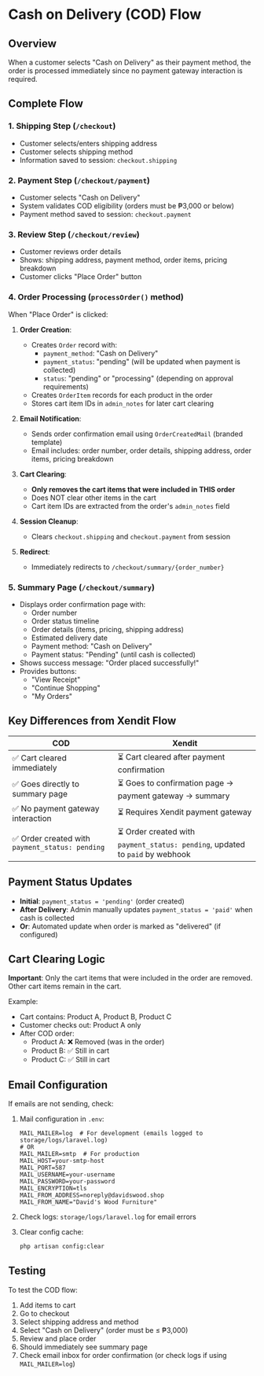 # Cash on Delivery (COD) Flow

## Overview
When a customer selects "Cash on Delivery" as their payment method, the order is processed immediately since no payment gateway interaction is required.

## Complete Flow

### 1. **Shipping Step** (`/checkout`)
- Customer selects/enters shipping address
- Customer selects shipping method
- Information saved to session: `checkout.shipping`

### 2. **Payment Step** (`/checkout/payment`)
- Customer selects "Cash on Delivery"
- System validates COD eligibility (orders must be ₱3,000 or below)
- Payment method saved to session: `checkout.payment`

### 3. **Review Step** (`/checkout/review`)
- Customer reviews order details
- Shows: shipping address, payment method, order items, pricing breakdown
- Customer clicks "Place Order" button

### 4. **Order Processing** (`processOrder()` method)
When "Place Order" is clicked:

1. **Order Creation**:
   - Creates `Order` record with:
     - `payment_method`: "Cash on Delivery"
     - `payment_status`: "pending" (will be updated when payment is collected)
     - `status`: "pending" or "processing" (depending on approval requirements)
   - Creates `OrderItem` records for each product in the order
   - Stores cart item IDs in `admin_notes` for later cart clearing

2. **Email Notification**:
   - Sends order confirmation email using `OrderCreatedMail` (branded template)
   - Email includes: order number, order details, shipping address, order items, pricing breakdown

3. **Cart Clearing**:
   - **Only removes the cart items that were included in THIS order**
   - Does NOT clear other items in the cart
   - Cart item IDs are extracted from the order's `admin_notes` field

4. **Session Cleanup**:
   - Clears `checkout.shipping` and `checkout.payment` from session

5. **Redirect**:
   - Immediately redirects to `/checkout/summary/{order_number}`

### 5. **Summary Page** (`/checkout/summary`)
- Displays order confirmation page with:
  - Order number
  - Order status timeline
  - Order details (items, pricing, shipping address)
  - Estimated delivery date
  - Payment method: "Cash on Delivery"
  - Payment status: "Pending" (until cash is collected)
- Shows success message: "Order placed successfully!"
- Provides buttons:
  - "View Receipt"
  - "Continue Shopping"
  - "My Orders"

## Key Differences from Xendit Flow

| COD | Xendit |
|-----|--------|
| ✅ Cart cleared immediately | ⏳ Cart cleared after payment confirmation |
| ✅ Goes directly to summary page | ⏳ Goes to confirmation page → payment gateway → summary |
| ✅ No payment gateway interaction | ⏳ Requires Xendit payment gateway |
| ✅ Order created with `payment_status: pending` | ⏳ Order created with `payment_status: pending`, updated to `paid` by webhook |

## Payment Status Updates

- **Initial**: `payment_status = 'pending'` (order created)
- **After Delivery**: Admin manually updates `payment_status = 'paid'` when cash is collected
- **Or**: Automated update when order is marked as "delivered" (if configured)

## Cart Clearing Logic

**Important**: Only the cart items that were included in the order are removed. Other cart items remain in the cart.

Example:
- Cart contains: Product A, Product B, Product C
- Customer checks out: Product A only
- After COD order:
  - Product A: ❌ Removed (was in the order)
  - Product B: ✅ Still in cart
  - Product C: ✅ Still in cart

## Email Configuration

If emails are not sending, check:
1. Mail configuration in `.env`:
   ```env
   MAIL_MAILER=log  # For development (emails logged to storage/logs/laravel.log)
   # OR
   MAIL_MAILER=smtp  # For production
   MAIL_HOST=your-smtp-host
   MAIL_PORT=587
   MAIL_USERNAME=your-username
   MAIL_PASSWORD=your-password
   MAIL_ENCRYPTION=tls
   MAIL_FROM_ADDRESS=noreply@davidswood.shop
   MAIL_FROM_NAME="David's Wood Furniture"
   ```

2. Check logs: `storage/logs/laravel.log` for email errors

3. Clear config cache:
   ```bash
   php artisan config:clear
   ```

## Testing

To test the COD flow:
1. Add items to cart
2. Go to checkout
3. Select shipping address and method
4. Select "Cash on Delivery" (order must be ≤ ₱3,000)
5. Review and place order
6. Should immediately see summary page
7. Check email inbox for order confirmation (or check logs if using `MAIL_MAILER=log`)

